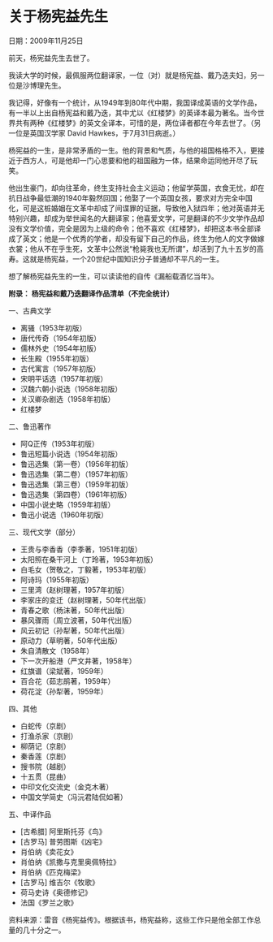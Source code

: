 # 关于杨宪益先生

日期：2009年11月25日

前天，杨宪益先生去世了。

我读大学的时候，最佩服两位翻译家，一位（对）就是杨宪益、戴乃迭夫妇，另一位是沙博理先生。

我记得，好像有一个统计，从1949年到80年代中期，我国译成英语的文学作品，有一半以上出自杨宪益和戴乃迭，其中尤以《红楼梦》的英译本最为著名。当今世界共有两种《红楼梦》的英文全译本，可惜的是，两位译者都在今年去世了。（另一位是英国汉学家 David Hawkes，于7月31日病逝。）

杨宪益的一生，是非常矛盾的一生。他的背景和气质，与他的祖国格格不入，更接近于西方人，可是他却一门心思要和他的祖国融为一体，结果命运同他开尽了玩笑。

他出生豪门，却向往革命，终生支持社会主义运动；他留学英国，衣食无忧，却在抗日战争最低潮的1940年毅然回国；他娶了一个英国女孩，要求对方完全中国化，可是这桩婚姻在文革中却成了间谍罪的证据，导致他入狱四年；他对英语并无特别兴趣，却成为举世闻名的大翻译家；他喜爱文学，可是翻译的不少文学作品却没有文学价值，完全是因为上级的命令；他不喜欢《红楼梦》，却把这本书全部译成了英文；他是一个优秀的学者，却没有留下自己的作品，终生为他人的文字做嫁衣裳；他从不在乎生死，文革中公然说“枪毙我也无所谓”，却活到了九十五岁的高寿。这就是杨宪益，一个20世纪中国知识分子普通却不平凡的一生。

想了解杨宪益先生的一生，可以读读他的自传《漏船载酒忆当年》。

**附录： 杨宪益和戴乃迭翻译作品清单（不完全统计）**

一、古典文学

- 离骚（1953年初版）
- 唐代传奇（1954年初版）
- 儒林外史（1954年初版）
- 长生殿（1955年初版）
- 古代寓言（1957年初版）
- 宋明平话选（1957年初版）
- 汉魏六朝小说选（1958年初版）
- 关汉卿杂剧选（1958年初版）
- 红楼梦

二、鲁迅著作

- 阿Q正传（1953年初版）
- 鲁迅短篇小说选（1954年初版）
- 鲁迅选集（第一卷）（1956年初版）
- 鲁迅选集（第二卷）（1957年初版）
- 鲁迅选集（第三卷）（1959年初版）
- 鲁迅选集（第四卷）（1961年初版）
- 中国小说史略（1959年初版）
- 鲁迅小说选（1960年初版）

三、现代文学（部分）

- 王贵与李香香（李季著，1951年初版）
- 太阳照在桑干河上（丁玲著，1953年初版）
- 白毛女（贺敬之，丁毅著，1953年初版）
- 阿诗玛（1955年初版）
- 三里湾（赵树理著，1957年初版）
- 李家庄的变迁（赵树理著，50年代出版）
- 青春之歌（杨沫著，50年代出版）
- 暴风骤雨（周立波著，50年代出版）
- 风云初记（孙犁著，50年代出版）
- 原动力（草明著，50年代出版）
- 朱自清散文（1958年）
- 下一次开船港（严文井著，1958年）
- 红旗谱（梁斌著，1959年）
- 百合花（茹志鹃著，1959年）
- 荷花淀（孙犁著，1959年）

四、其他

- 白蛇传（京剧）
- 打渔杀家（京剧）
- 柳荫记（京剧）
- 秦香莲（京剧）
- 搜书院（越剧）
- 十五贯（昆曲）
- 中印文化交流史（金克木著）
- 中国文学简史（冯沅君陆侃如著）

五、中译作品

- [古希腊] 阿里斯托芬《鸟》
- [古罗马] 普劳图斯《凶宅》
- 肖伯纳《卖花女》
- 肖伯纳《凯撒与克里奥佩特拉》
- 肖伯纳《匹克梅梁》
- [古罗马] 维吉尔《牧歌》
- 荷马史诗《奥德修记》
- 法国《罗兰之歌》

资料来源：雷音《杨宪益传》。根据该书，杨宪益称，这些工作只是他全部工作总量的几十分之一。

